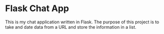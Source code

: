 # Flask Chat App

This is my chat application written in Flask.
The purpose of this project is to take and date data from a URL and store the information in a list.
